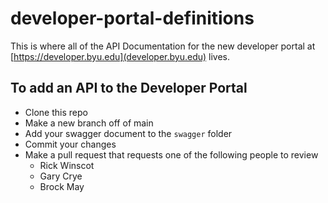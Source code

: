 # developer-portal-definitions

This is where all of the API Documentation for the new developer portal at [https://developer.byu.edu](developer.byu.edu) lives.

## To add an API to the Developer Portal
- Clone this repo
- Make a new branch off of main
- Add your swagger document to the `swagger` folder
- Commit your changes
- Make a pull request that requests one of the following people to review
  - Rick Winscot
  - Gary Crye
  - Brock May
